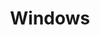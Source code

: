 ---
title: Windows
list:
  collection: projects
  filter: "item.experience.platforms contains 'windows'"
---